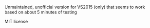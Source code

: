 Unmaintained, unofficial version for VS2015 (only) that seems to work based on about 5 minutes of testing

MIT license